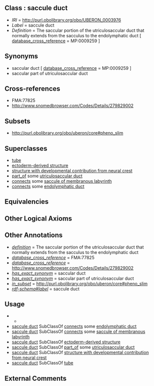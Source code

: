 
## Class : saccule duct

 * *IRI* = http://purl.obolibrary.org/obo/UBERON_0003976
 * *Label* = saccule duct
 * *Definition* = The saccular portion of the utriculosaccular duct that normally extends from the sacculus to the endolymphatic duct [ [database_cross_reference](../../ef/oboInOwl#hasDbXref.md) = MP:0009259 ]

## Synonyms

 * saccular duct [ [database_cross_reference](../../ef/oboInOwl#hasDbXref.md) = MP:0009259 ]
 * saccular part of utriculosaccular duct

## Cross-references

 * FMA:77825
 * http://www.snomedbrowser.com/Codes/Details/279829002

## Subsets

 * http://purl.obolibrary.org/obo/uberon/core#pheno_slim

## Superclasses

 * [tube](../../UBERON/25/UBERON_0000025.md)
 * [ectoderm-derived structure](../../UBERON/21/UBERON_0004121.md)
 * [structure with developmental contribution from neural crest](../../UBERON/14/UBERON_0010314.md)
 * [part_of](../../BFO/50/BFO_0000050.md) some [utriculosaccular duct](../../UBERON/74/UBERON_0011774.md)
 * [connects](../../RO/76/RO_0002176.md) some [saccule of membranous labyrinth](../../UBERON/54/UBERON_0001854.md)
 * [connects](../../RO/76/RO_0002176.md) some [endolymphatic duct](../../UBERON/60/UBERON_0001860.md)

## Equivalencies


## Other Logical Axioms


## Other Annotations

 * *[definition](../../IAO/15/IAO_0000115.md)* = The saccular portion of the utriculosaccular duct that normally extends from the sacculus to the endolymphatic duct
 * *[database_cross_reference](../../ef/oboInOwl#hasDbXref.md)* = FMA:77825
 * *[database_cross_reference](../../ef/oboInOwl#hasDbXref.md)* = http://www.snomedbrowser.com/Codes/Details/279829002
 * *[has_exact_synonym](../../ym/oboInOwl#hasExactSynonym.md)* = saccular duct
 * *[has_exact_synonym](../../ym/oboInOwl#hasExactSynonym.md)* = saccular part of utriculosaccular duct
 * *[in_subset](../../et/oboInOwl#inSubset.md)* = http://purl.obolibrary.org/obo/uberon/core#pheno_slim
 * *[rdf-schema#label](../../el/rdf-schema#label.md)* = saccule duct

## Usage

 * -
 * [saccule duct](../../UBERON/76/UBERON_0003976.md) SubClassOf [connects](../../RO/76/RO_0002176.md) some [endolymphatic duct](../../UBERON/60/UBERON_0001860.md)
 * [saccule duct](../../UBERON/76/UBERON_0003976.md) SubClassOf [connects](../../RO/76/RO_0002176.md) some [saccule of membranous labyrinth](../../UBERON/54/UBERON_0001854.md)
 * [saccule duct](../../UBERON/76/UBERON_0003976.md) SubClassOf [ectoderm-derived structure](../../UBERON/21/UBERON_0004121.md)
 * [saccule duct](../../UBERON/76/UBERON_0003976.md) SubClassOf [part_of](../../BFO/50/BFO_0000050.md) some [utriculosaccular duct](../../UBERON/74/UBERON_0011774.md)
 * [saccule duct](../../UBERON/76/UBERON_0003976.md) SubClassOf [structure with developmental contribution from neural crest](../../UBERON/14/UBERON_0010314.md)
 * [saccule duct](../../UBERON/76/UBERON_0003976.md) SubClassOf [tube](../../UBERON/25/UBERON_0000025.md)

## External Comments

